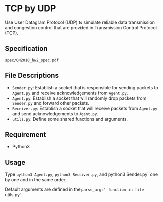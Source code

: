 # TCP by UDP
Use User Datagram Protocol (UDP) to simulate reliable data transmission and
congestion control that are provided in Transmission Control Protocol (TCP).

## Specification
`spec/CN2018_hw2_spec.pdf`

## File Descriptions
- `Sender.py`: Establish a socket that is responsible for sending packets to `Agent.py` and receive acknowledgements from `Agent.py`.
- `Agent.py`: Establish a socket that will randomly drop packets from `Sender.py` and forward other packets.
- `Receiver.py`: Establish a socket that will receive packets from `Agent.py`
  and send acknowledgements to `Agent.py`.
- `utils.py`: Define some shared functions and arguments.

## Requirement
- Python3

## Usage
Type `python3 Agent.py`, `python3 Receiver.py`, and python3 Sender.py` one by
one and in the same order.

Default arguments are defined in the `parse_args' function in file `utils.py`.
